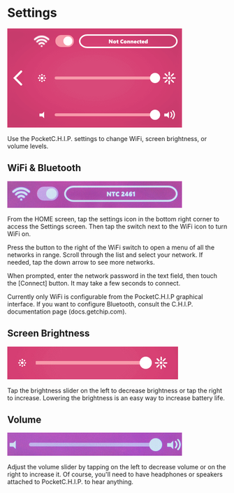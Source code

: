 # Settings

![settings](images/bright.png)

Use the PocketC.H.I.P. settings to change WiFi, screen brightness, or volume levels. 

## WiFi & Bluetooth
![wifi settings](images/wifi-setting.jpg)

From the HOME screen, tap the settings icon in the bottom right corner to access the Settings screen. Then tap the switch next to the WiFi icon to turn WiFi on. 

Press the button to the right of the WiFi switch to open a menu of all the networks in range. Scroll through the list and select your network. If needed, tap the down arrow to see more networks.


When prompted, enter the network password in the text field, then touch the [Connect] button. It may take a few seconds to connect.

Currently only WiFi is configurable from the PocketC.H.I.P graphical interface. If you want to configure Bluetooth, consult the C.H.I.P. documentation page (docs.getchip.com).

## Screen Brightness
![brightness](images/brightness.jpg)

Tap the brightness slider on the left to decrease brightness or tap the right to increase. Lowering the brightness is an easy way to increase battery life.

## Volume
![volume](images/volume.jpg)

Adjust the volume slider by tapping on the left to decrease volume or on the right to increase it. Of course, you'll need to have headphones or speakers attached to PocketC.H.I.P. to hear anything.

